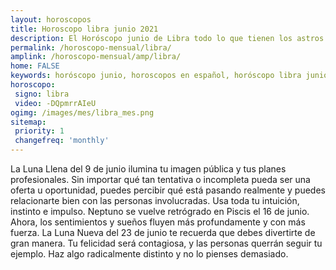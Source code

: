 ```yaml
---
layout: horoscopos
title: Horoscopo libra junio 2021
description: El Horóscopo junio de Libra todo lo que tienen los astros preparados para este mes, amor, trabajo, familia. Todo sobre astrologia, tarot, predicciones. Horoscopo gratis en español, predicciones y astrología.
permalink: /horoscopo-mensual/libra/
amplink: /horoscopo-mensual/amp/libra/
home: FALSE
keywords: horóscopo junio, horoscopos en español, horóscopo libra junio , horóscopo esperanza gracia, horoscop, horóscopos gratis, horoscopo libra, Tarot, Astrologia, Zodíaco, libra, horoscopo gratis, horoscopo del mes 
horoscopo:
 signo: libra
 video: -DQpmrrAIeU
ogimg: /images/mes/libra_mes.png
sitemap:
 priority: 1
 changefreq: 'monthly'
---
```



La Luna Llena del 9 de junio ilumina tu imagen pública y tus planes profesionales. Sin importar qué tan tentativa o incompleta pueda ser una oferta u oportunidad, puedes percibir qué está pasando realmente y puedes relacionarte bien con las personas involucradas. Usa toda tu intuición, instinto e impulso. Neptuno se vuelve retrógrado en Piscis el 16 de junio. Ahora, los sentimientos y sueños fluyen más profundamente y con más fuerza. La Luna Nueva del 23 de junio te recuerda que debes divertirte de gran manera. Tu felicidad será contagiosa, y las personas querrán seguir tu ejemplo. Haz algo radicalmente distinto y no lo pienses demasiado.